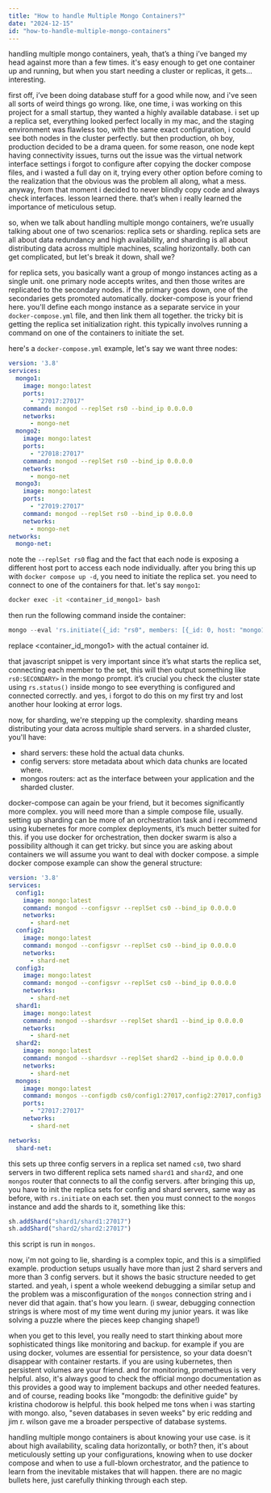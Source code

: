 ```yaml
---
title: "How to handle Multiple Mongo Containers?"
date: "2024-12-15"
id: "how-to-handle-multiple-mongo-containers"
---
```


handling multiple mongo containers, yeah, that’s a thing i’ve banged my head against more than a few times. it's easy enough to get one container up and running, but when you start needing a cluster or replicas, it gets... interesting.

first off, i’ve been doing database stuff for a good while now, and i've seen all sorts of weird things go wrong. like, one time, i was working on this project for a small startup, they wanted a highly available database. i set up a replica set, everything looked perfect locally in my mac, and the staging environment was flawless too, with the same exact configuration, i could see both nodes in the cluster perfectly. but then production, oh boy, production decided to be a drama queen. for some reason, one node kept having connectivity issues, turns out the issue was the virtual network interface settings i forgot to configure after copying the docker compose files, and i wasted a full day on it, trying every other option before coming to the realization that the obvious was the problem all along, what a mess. anyway, from that moment i decided to never blindly copy code and always check interfaces. lesson learned there. that’s when i really learned the importance of meticulous setup.

so, when we talk about handling multiple mongo containers, we’re usually talking about one of two scenarios: replica sets or sharding. replica sets are all about data redundancy and high availability, and sharding is all about distributing data across multiple machines, scaling horizontally. both can get complicated, but let's break it down, shall we?

for replica sets, you basically want a group of mongo instances acting as a single unit. one primary node accepts writes, and then those writes are replicated to the secondary nodes. if the primary goes down, one of the secondaries gets promoted automatically. docker-compose is your friend here. you'll define each mongo instance as a separate service in your `docker-compose.yml` file, and then link them all together. the tricky bit is getting the replica set initialization right. this typically involves running a command on one of the containers to initiate the set.

here's a `docker-compose.yml` example, let's say we want three nodes:

```yaml
version: '3.8'
services:
  mongo1:
    image: mongo:latest
    ports:
      - "27017:27017"
    command: mongod --replSet rs0 --bind_ip 0.0.0.0
    networks:
      - mongo-net
  mongo2:
    image: mongo:latest
    ports:
      - "27018:27017"
    command: mongod --replSet rs0 --bind_ip 0.0.0.0
    networks:
      - mongo-net
  mongo3:
    image: mongo:latest
    ports:
      - "27019:27017"
    command: mongod --replSet rs0 --bind_ip 0.0.0.0
    networks:
      - mongo-net
networks:
  mongo-net:
```

note the `--replSet rs0` flag and the fact that each node is exposing a different host port to access each node individually. after you bring this up with `docker compose up -d`, you need to initiate the replica set. you need to connect to one of the containers for that. let's say `mongo1`:

```bash
docker exec -it <container_id_mongo1> bash
```

then run the following command inside the container:

```javascript
mongo --eval 'rs.initiate({_id: "rs0", members: [{_id: 0, host: "mongo1:27017"}, {_id: 1, host: "mongo2:27017"}, {_id: 2, host: "mongo3:27017"}]})'
```

replace <container_id_mongo1> with the actual container id.

that javascript snippet is very important since it’s what starts the replica set, connecting each member to the set, this will then output something like `rs0:SECONDARY>` in the mongo prompt. it’s crucial you check the cluster state using `rs.status()` inside mongo to see everything is configured and connected correctly. and yes, i forgot to do this on my first try and lost another hour looking at error logs.

now, for sharding, we're stepping up the complexity. sharding means distributing your data across multiple shard servers. in a sharded cluster, you'll have:

*   shard servers: these hold the actual data chunks.
*   config servers: store metadata about which data chunks are located where.
*   mongos routers: act as the interface between your application and the sharded cluster.

docker-compose can again be your friend, but it becomes significantly more complex. you will need more than a simple compose file, usually. setting up sharding can be more of an orchestration task and i recommend using kubernetes for more complex deployments, it’s much better suited for this. if you use docker for orchestration, then docker swarm is also a possibility although it can get tricky. but since you are asking about containers we will assume you want to deal with docker compose. a simple docker compose example can show the general structure:

```yaml
version: '3.8'
services:
  config1:
    image: mongo:latest
    command: mongod --configsvr --replSet cs0 --bind_ip 0.0.0.0
    networks:
      - shard-net
  config2:
    image: mongo:latest
    command: mongod --configsvr --replSet cs0 --bind_ip 0.0.0.0
    networks:
      - shard-net
  config3:
    image: mongo:latest
    command: mongod --configsvr --replSet cs0 --bind_ip 0.0.0.0
    networks:
      - shard-net
  shard1:
    image: mongo:latest
    command: mongod --shardsvr --replSet shard1 --bind_ip 0.0.0.0
    networks:
      - shard-net
  shard2:
    image: mongo:latest
    command: mongod --shardsvr --replSet shard2 --bind_ip 0.0.0.0
    networks:
      - shard-net
  mongos:
    image: mongo:latest
    command: mongos --configdb cs0/config1:27017,config2:27017,config3:27017 --bind_ip 0.0.0.0
    ports:
      - "27017:27017"
    networks:
      - shard-net

networks:
  shard-net:
```

this sets up three config servers in a replica set named `cs0`, two shard servers in two different replica sets named `shard1` and `shard2`, and one `mongos` router that connects to all the config servers. after bringing this up, you have to init the replica sets for config and shard servers, same way as before, with `rs.initiate` on each set. then you must connect to the `mongos` instance and add the shards to it, something like this:

```javascript
sh.addShard("shard1/shard1:27017")
sh.addShard("shard2/shard2:27017")
```

this script is run in `mongos`.

now, i'm not going to lie, sharding is a complex topic, and this is a simplified example. production setups usually have more than just 2 shard servers and more than 3 config servers. but it shows the basic structure needed to get started. and yeah, i spent a whole weekend debugging a similar setup and the problem was a misconfiguration of the `mongos` connection string and i never did that again. that's how you learn. (i swear, debugging connection strings is where most of my time went during my junior years. it was like solving a puzzle where the pieces keep changing shape!)

when you get to this level, you really need to start thinking about more sophisticated things like monitoring and backup. for example if you are using docker, volumes are essential for persistence, so your data doesn't disappear with container restarts. if you are using kubernetes, then persistent volumes are your friend. and for monitoring, prometheus is very helpful. also, it's always good to check the official mongo documentation as this provides a good way to implement backups and other needed features. and of course, reading books like "mongodb: the definitive guide" by kristina chodorow is helpful. this book helped me tons when i was starting with mongo. also, "seven databases in seven weeks" by eric redding and jim r. wilson gave me a broader perspective of database systems.

handling multiple mongo containers is about knowing your use case. is it about high availability, scaling data horizontally, or both? then, it's about meticulously setting up your configurations, knowing when to use docker compose and when to use a full-blown orchestrator, and the patience to learn from the inevitable mistakes that will happen. there are no magic bullets here, just carefully thinking through each step.
